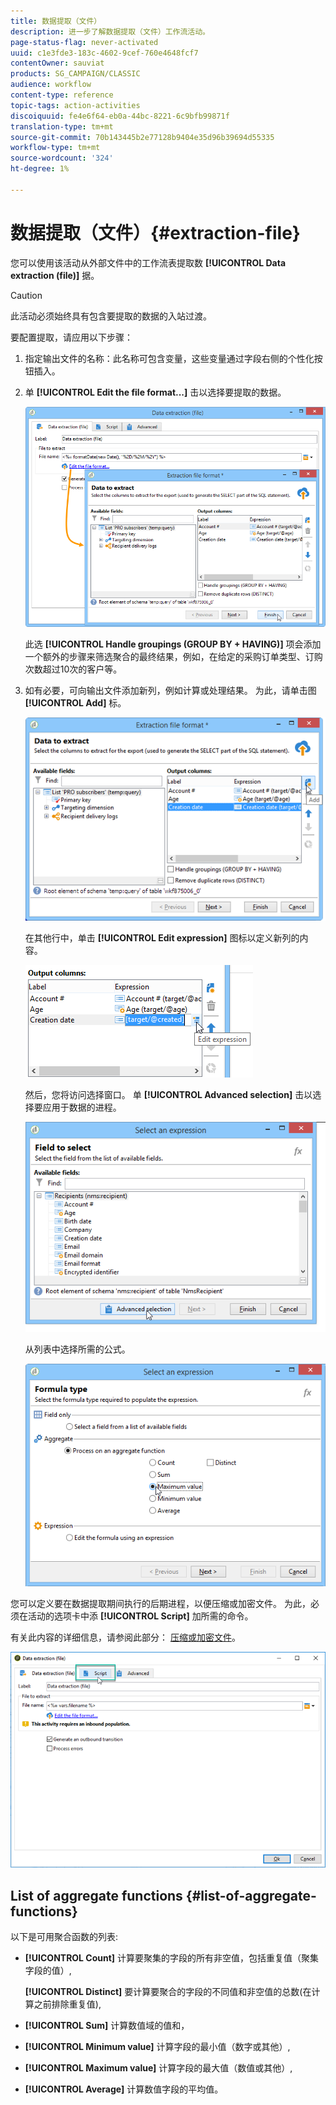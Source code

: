 ```yaml
---
title: 数据提取（文件）
description: 进一步了解数据提取（文件）工作流活动。
page-status-flag: never-activated
uuid: c1e3fde3-183c-4602-9cef-760e4648fcf7
contentOwner: sauviat
products: SG_CAMPAIGN/CLASSIC
audience: workflow
content-type: reference
topic-tags: action-activities
discoiquuid: fe4e6f64-eb0a-44bc-8221-6c9bfb99871f
translation-type: tm+mt
source-git-commit: 70b143445b2e77128b9404e35d96b39694d55335
workflow-type: tm+mt
source-wordcount: '324'
ht-degree: 1%

---
```



# 数据提取（文件）{#extraction-file}

您可以使用该活动从外部文件中的工作流表提取数 **[!UICONTROL Data extraction (file)]** 据。

>[!CAUTION]
>
>此活动必须始终具有包含要提取的数据的入站过渡。

要配置提取，请应用以下步骤：

1. 指定输出文件的名称：此名称可包含变量，这些变量通过字段右侧的个性化按钮插入。
1. 单 **[!UICONTROL Edit the file format...]** 击以选择要提取的数据。

   ![](assets/s_advuser_extract_file_param.png)

   此选 **[!UICONTROL Handle groupings (GROUP BY + HAVING)]** 项会添加一个额外的步骤来筛选聚合的最终结果，例如，在给定的采购订单类型、订购次数超过10次的客户等。

1. 如有必要，可向输出文件添加新列，例如计算或处理结果。 为此，请单击图 **[!UICONTROL Add]** 标。

   ![](assets/s_advuser_extract_file_add_col.png)

   在其他行中，单击 **[!UICONTROL Edit expression]** 图标以定义新列的内容。

   ![](assets/s_advuser_extract_file_add_exp.png)

   然后，您将访问选择窗口。 单 **[!UICONTROL Advanced selection]** 击以选择要应用于数据的进程。

   ![](assets/s_advuser_extract_file_advanced_selection.png)

   从列表中选择所需的公式。

   ![](assets/s_advuser_extract_file_agregate_values.png)

您可以定义要在数据提取期间执行的后期进程，以便压缩或加密文件。 为此，必须在活动的选项卡中添 **[!UICONTROL Script]** 加所需的命令。

有关此内容的详细信息，请参阅此部分： [压缩或加密文件](../../workflow/using/how-to-use-workflow-data.md#zipping-or-encrypting-a-file)。

![](assets/postprocessing_dataextraction.png)

## List of aggregate functions {#list-of-aggregate-functions}

以下是可用聚合函数的列表:

* **[!UICONTROL Count]** 计算要聚集的字段的所有非空值，包括重复值（聚集字段的值）,

   **[!UICONTROL Distinct]** 要计算要聚合的字段的不同值和非空值的总数(在计算之前排除重复值),

* **[!UICONTROL Sum]** 计算数值域的值和，
* **[!UICONTROL Minimum value]** 计算字段的最小值（数字或其他）,
* **[!UICONTROL Maximum value]** 计算字段的最大值（数值或其他）,
* **[!UICONTROL Average]** 计算数值字段的平均值。

